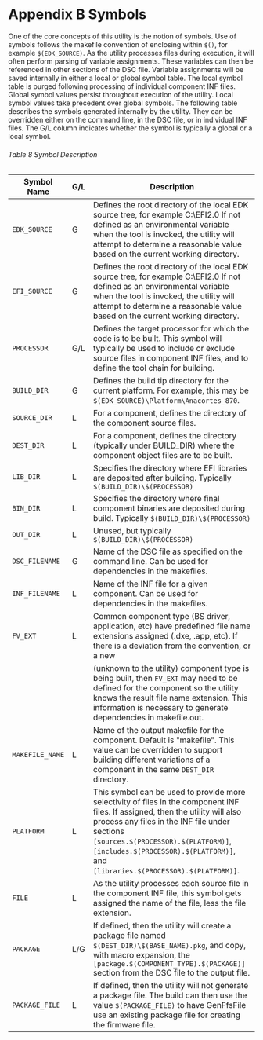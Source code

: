 <!--- @file
  Appendix C Symbols

  Copyright (c) 2007-2019, Intel Corporation. All rights reserved.<BR>

  Redistribution and use in source (original document form) and 'compiled'
  forms (converted to PDF, epub, HTML and other formats) with or without
  modification, are permitted provided that the following conditions are met:

  1) Redistributions of source code (original document form) must retain the
     above copyright notice, this list of conditions and the following
     disclaimer as the first lines of this file unmodified.

  2) Redistributions in compiled form (transformed to other DTDs, converted to
     PDF, epub, HTML and other formats) must reproduce the above copyright
     notice, this list of conditions and the following disclaimer in the
     documentation and/or other materials provided with the distribution.

  THIS DOCUMENTATION IS PROVIDED BY TIANOCORE PROJECT "AS IS" AND ANY EXPRESS OR
  IMPLIED WARRANTIES, INCLUDING, BUT NOT LIMITED TO, THE IMPLIED WARRANTIES OF
  MERCHANTABILITY AND FITNESS FOR A PARTICULAR PURPOSE ARE DISCLAIMED. IN NO
  EVENT SHALL TIANOCORE PROJECT  BE LIABLE FOR ANY DIRECT, INDIRECT, INCIDENTAL,
  SPECIAL, EXEMPLARY, OR CONSEQUENTIAL DAMAGES (INCLUDING, BUT NOT LIMITED TO,
  PROCUREMENT OF SUBSTITUTE GOODS OR SERVICES; LOSS OF USE, DATA, OR PROFITS;
  OR BUSINESS INTERRUPTION) HOWEVER CAUSED AND ON ANY THEORY OF LIABILITY,
  WHETHER IN CONTRACT, STRICT LIABILITY, OR TORT (INCLUDING NEGLIGENCE OR
  OTHERWISE) ARISING IN ANY WAY OUT OF THE USE OF THIS DOCUMENTATION, EVEN IF
  ADVISED OF THE POSSIBILITY OF SUCH DAMAGE.

-->

# Appendix B Symbols

One of the core concepts of this utility is the notion of symbols. Use of
symbols follows the makefile convention of enclosing within `$()`, for example
`$(EDK_SOURCE)`. As the utility processes files during execution, it will often
perform parsing of variable assignments. These variables can then be referenced
in other sections of the DSC file. Variable assignments will be saved internally
in either a local or global symbol table. The local symbol table is purged
following processing of individual component INF files. Global symbol values
persist throughout execution of the utility. Local symbol values take precedent
over global symbols. The following table describes the symbols generated
internally by the utility. They can be overridden either on the command line,
in the DSC file, or in individual INF files. The G/L column indicates whether
the symbol is typically a global or a local symbol.

###### Table 8 Symbol Description

| Symbol Name     | G/L | Description                                                                                                                                                                                                                                                                                                |
| --------------- | --- | ---------------------------------------------------------------------------------------------------------------------------------------------------------------------------------------------------------------------------------------------------------------------------------------------------------- |
| `EDK_SOURCE`    | G   | Defines the root directory of the local EDK source tree, for example C:\EFI2.0 If not defined as an environmental variable when the tool is invoked, the utility will attempt to determine a reasonable value based on the current working directory.                                                      |
| `EFI_SOURCE`    | G   | Defines the root directory of the local EDK source tree, for example C:\EFI2.0 If not defined as an environmental variable when the tool is invoked, the utility will attempt to determine a reasonable value based on the current working directory.                                                      |
| `PROCESSOR`     | G/L | Defines the target processor for which the code is to be built. This symbol will typically be used to include or exclude source files in component INF files, and to define the tool chain for building.                                                                                                   |
| `BUILD_DIR`     | G   | Defines the build tip directory for the current platform. For example, this may be `$(EDK_SOURCE)\Platform\Anacortes_870`.                                                                                                                                                                                 |
| `SOURCE_DIR`    | L   | For a component, defines the directory of the component source files.                                                                                                                                                                                                                                      |
| `DEST_DIR`      | L   | For a component, defines the directory (typically under BUILD_DIR) where the component object files are to be built.                                                                                                                                                                                       |
| `LIB_DIR`       | L   | Specifies the directory where EFI libraries are deposited after building. Typically `$(BUILD_DIR)\$(PROCESSOR)`                                                                                                                                                                                            |
| `BIN_DIR`       | L   | Specifies the directory where final component binaries are deposited during build. Typically `$(BUILD_DIR)\$(PROCESSOR)`                                                                                                                                                                                   |
| `OUT_DIR`       | L   | Unused, but typically `$(BUILD_DIR)\$(PROCESSOR)`                                                                                                                                                                                                                                                          |
| `DSC_FILENAME`  | G   | Name of the DSC file as specified on the command line. Can be used for dependencies in the makefiles.                                                                                                                                                                                                      |
| `INF_FILENAME`  | L   | Name of the INF file for a given component. Can be used for dependencies in the makefiles.                                                                                                                                                                                                                 |
| `FV_EXT`        | L   | Common component type (BS driver, application, etc) have predefined file name extensions assigned (.dxe, .app, etc). If there is a deviation from the convention, or a new                                                                                                                                 |
|                 |     | (unknown to the utility) component type is being built, then `FV_EXT` may need to be defined for the component so the utility knows the result file name extension. This information is necessary to generate dependencies in makefile.out.                                                                |
| `MAKEFILE_NAME` | L   | Name of the output makefile for the component. Default is "makefile". This value can be overridden to support building different variations of a component in the same `DEST_DIR` directory.                                                                                                               |
| `PLATFORM`      | L   | This symbol can be used to provide more selectivity of files in the component INF files. If assigned, then the utility will also process any files in the INF file under sections `[sources.$(PROCESSOR).$(PLATFORM)]`, `[includes.$(PROCESSOR).$(PLATFORM)]`, and `[libraries.$(PROCESSOR).$(PLATFORM)]`. |
| `FILE`          | L   | As the utility processes each source file in the component INF file, this symbol gets assigned the name of the file, less the file extension.                                                                                                                                                              |
| `PACKAGE`       | L/G | If defined, then the utility will create a package file named `$(DEST_DIR)\$(BASE_NAME).pkg`, and copy, with macro expansion, the `[package.$(COMPONENT_TYPE).$(PACKAGE)]` section from the DSC file to the output file.                                                                                   |
| `PACKAGE_FILE`  | L   | If defined, then the utility will not generate a package file. The build can then use the value `$(PACKAGE_FILE)` to have GenFfsFile use an existing package file for creating the firmware file.                                                                                                          |
